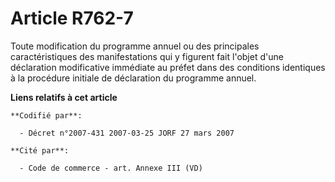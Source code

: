 # Article R762-7

Toute modification du programme annuel ou des principales caractéristiques des manifestations qui y figurent fait l'objet
d'une déclaration modificative immédiate au préfet dans des conditions identiques à la procédure initiale de déclaration du
programme annuel.

**Liens relatifs à cet article**

	**Codifié par**:

	  - Décret n°2007-431 2007-03-25 JORF 27 mars 2007

	**Cité par**:

	  - Code de commerce - art. Annexe III (VD)
